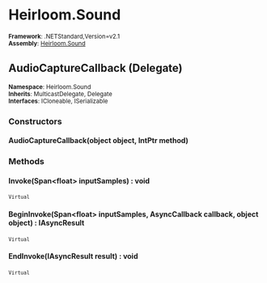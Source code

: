 # Heirloom.Sound

<small>**Framework**: .NETStandard,Version=v2.1</small>  
<small>**Assembly**: [Heirloom.Sound](../Heirloom.Sound/Heirloom.Sound.md)</small>  

## AudioCaptureCallback (Delegate)
<small>**Namespace**: Heirloom.Sound</sub></small>  
<small>**Inherits**: MulticastDelegate, Delegate</small>  
<small>**Interfaces**: ICloneable, ISerializable</small>  

### Constructors

#### AudioCaptureCallback(object object, IntPtr method)

### Methods

#### <a name="INVBBB4B46C"></a>Invoke(Span\<float> inputSamples) : void

<small>`Virtual`</small>


#### <a name="BEGAACD16A1"></a>BeginInvoke(Span\<float> inputSamples, AsyncCallback callback, object object) : IAsyncResult

<small>`Virtual`</small>


#### <a name="END139F5A23"></a>EndInvoke(IAsyncResult result) : void

<small>`Virtual`</small>


